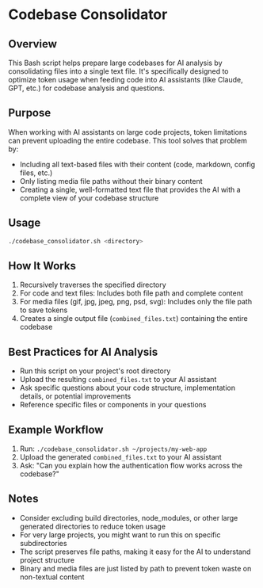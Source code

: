 # Codebase Consolidator

## Overview
This Bash script helps prepare large codebases for AI analysis by consolidating files into a single text file. It's specifically designed to optimize token usage when feeding code into AI assistants (like Claude, GPT, etc.) for codebase analysis and questions.

## Purpose
When working with AI assistants on large code projects, token limitations can prevent uploading the entire codebase. This tool solves that problem by:
- Including all text-based files with their content (code, markdown, config files, etc.)
- Only listing media file paths without their binary content
- Creating a single, well-formatted text file that provides the AI with a complete view of your codebase structure

## Usage
```bash
./codebase_consolidator.sh <directory>
```

## How It Works
1. Recursively traverses the specified directory
2. For code and text files: Includes both file path and complete content
3. For media files (gif, jpg, jpeg, png, psd, svg): Includes only the file path to save tokens
4. Creates a single output file (`combined_files.txt`) containing the entire codebase

## Best Practices for AI Analysis
- Run this script on your project's root directory
- Upload the resulting `combined_files.txt` to your AI assistant
- Ask specific questions about your code structure, implementation details, or potential improvements
- Reference specific files or components in your questions

## Example Workflow
1. Run: `./codebase_consolidator.sh ~/projects/my-web-app`
2. Upload the generated `combined_files.txt` to your AI assistant
3. Ask: "Can you explain how the authentication flow works across the codebase?"

## Notes
- Consider excluding build directories, node_modules, or other large generated directories to reduce token usage
- For very large projects, you might want to run this on specific subdirectories
- The script preserves file paths, making it easy for the AI to understand project structure
- Binary and media files are just listed by path to prevent token waste on non-textual content